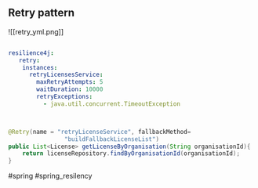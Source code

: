 

## Retry pattern
![[retry_yml.png]]

```yml

resilience4j:
   retry:
    instances:
      retryLicensesService:
        maxRetryAttempts: 5
        waitDuration: 10000
        retryExceptions:
          - java.util.concurrent.TimeoutException




```

```java
@Retry(name = "retryLicenseService", fallbackMethod=  
                "buildFallbackLicenseList")  
public List<License> getLicenseByOrganisation(String organisationId){  
    return licenseRepository.findByOrganisationId(organisationId);  
}
```



#spring  #spring_resilency 